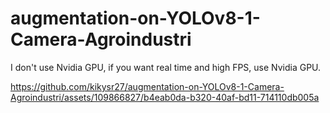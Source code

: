 # augmentation-on-YOLOv8-1-Camera-Agroindustri
I don't use Nvidia GPU, if you want real time and high FPS, use Nvidia GPU.


https://github.com/kikysr27/augmentation-on-YOLOv8-1-Camera-Agroindustri/assets/109866827/b4eab0da-b320-40af-bd11-714110db005a

